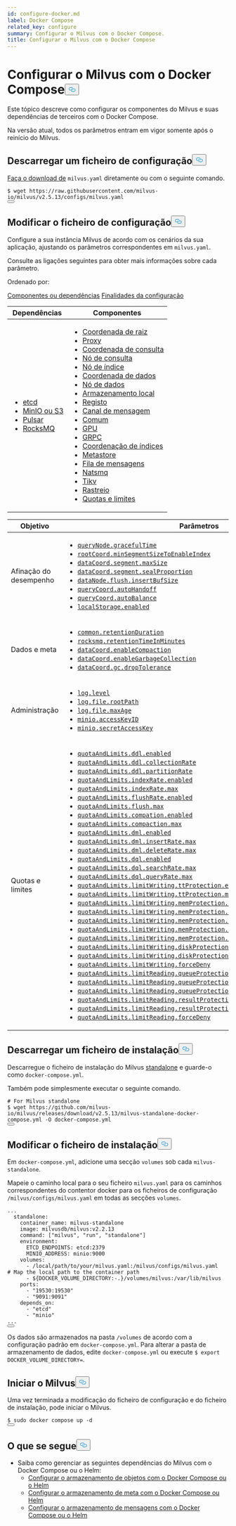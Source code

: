 ```yaml
---
id: configure-docker.md
label: Docker Compose
related_key: configure
summary: Configurar o Milvus com o Docker Compose.
title: Configurar o Milvus com o Docker Compose
---
```

<h1 id="Configure-Milvus-with-Docker-Compose" class="common-anchor-header">Configurar o Milvus com o Docker Compose<button data-href="#Configure-Milvus-with-Docker-Compose" class="anchor-icon" translate="no">
      <svg translate="no"
        aria-hidden="true"
        focusable="false"
        height="20"
        version="1.1"
        viewBox="0 0 16 16"
        width="16"
      >
        <path
          fill="#0092E4"
          fill-rule="evenodd"
          d="M4 9h1v1H4c-1.5 0-3-1.69-3-3.5S2.55 3 4 3h4c1.45 0 3 1.69 3 3.5 0 1.41-.91 2.72-2 3.25V8.59c.58-.45 1-1.27 1-2.09C10 5.22 8.98 4 8 4H4c-.98 0-2 1.22-2 2.5S3 9 4 9zm9-3h-1v1h1c1 0 2 1.22 2 2.5S13.98 12 13 12H9c-.98 0-2-1.22-2-2.5 0-.83.42-1.64 1-2.09V6.25c-1.09.53-2 1.84-2 3.25C6 11.31 7.55 13 9 13h4c1.45 0 3-1.69 3-3.5S14.5 6 13 6z"
        ></path>
      </svg>
    </button></h1><p>Este tópico descreve como configurar os componentes do Milvus e suas dependências de terceiros com o Docker Compose.</p>
<div class="alert note">
Na versão atual, todos os parâmetros entram em vigor somente após o reinício do Milvus.</div>
<h2 id="Download-a-configuration-file" class="common-anchor-header">Descarregar um ficheiro de configuração<button data-href="#Download-a-configuration-file" class="anchor-icon" translate="no">
      <svg translate="no"
        aria-hidden="true"
        focusable="false"
        height="20"
        version="1.1"
        viewBox="0 0 16 16"
        width="16"
      >
        <path
          fill="#0092E4"
          fill-rule="evenodd"
          d="M4 9h1v1H4c-1.5 0-3-1.69-3-3.5S2.55 3 4 3h4c1.45 0 3 1.69 3 3.5 0 1.41-.91 2.72-2 3.25V8.59c.58-.45 1-1.27 1-2.09C10 5.22 8.98 4 8 4H4c-.98 0-2 1.22-2 2.5S3 9 4 9zm9-3h-1v1h1c1 0 2 1.22 2 2.5S13.98 12 13 12H9c-.98 0-2-1.22-2-2.5 0-.83.42-1.64 1-2.09V6.25c-1.09.53-2 1.84-2 3.25C6 11.31 7.55 13 9 13h4c1.45 0 3-1.69 3-3.5S14.5 6 13 6z"
        ></path>
      </svg>
    </button></h2><p><a href="https://raw.githubusercontent.com/milvus-io/milvus/v2.5.13/configs/milvus.yaml">Faça o download de</a> <code translate="no">milvus.yaml</code> diretamente ou com o seguinte comando.</p>
<pre><code translate="no"><span class="hljs-meta prompt_">$ </span><span class="language-bash">wget https://raw.githubusercontent.com/milvus-io/milvus/v2.5.13/configs/milvus.yaml</span>
<button class="copy-code-btn"></button></code></pre>
<h2 id="Modify-the-configuration-file" class="common-anchor-header">Modificar o ficheiro de configuração<button data-href="#Modify-the-configuration-file" class="anchor-icon" translate="no">
      <svg translate="no"
        aria-hidden="true"
        focusable="false"
        height="20"
        version="1.1"
        viewBox="0 0 16 16"
        width="16"
      >
        <path
          fill="#0092E4"
          fill-rule="evenodd"
          d="M4 9h1v1H4c-1.5 0-3-1.69-3-3.5S2.55 3 4 3h4c1.45 0 3 1.69 3 3.5 0 1.41-.91 2.72-2 3.25V8.59c.58-.45 1-1.27 1-2.09C10 5.22 8.98 4 8 4H4c-.98 0-2 1.22-2 2.5S3 9 4 9zm9-3h-1v1h1c1 0 2 1.22 2 2.5S13.98 12 13 12H9c-.98 0-2-1.22-2-2.5 0-.83.42-1.64 1-2.09V6.25c-1.09.53-2 1.84-2 3.25C6 11.31 7.55 13 9 13h4c1.45 0 3-1.69 3-3.5S14.5 6 13 6z"
        ></path>
      </svg>
    </button></h2><p>Configure a sua instância Milvus de acordo com os cenários da sua aplicação, ajustando os parâmetros correspondentes em <code translate="no">milvus.yaml</code>.</p>
<p>Consulte as ligações seguintes para obter mais informações sobre cada parâmetro.</p>
<p>Ordenado por:</p>
<div class="filter">
<a href="#component">Componentes ou dependências</a> <a href="#purpose">Finalidades da configuração</a> </div>
<div class="filter-component table-wrapper">
<table id="component">
<thead>
  <tr>
    <th>Dependências</th>
    <th>Componentes</th>
  </tr>
</thead>
<tbody>
  <tr>
    <td>
        <ul>
            <li><a href="/docs/pt/v2.5.x/configure_etcd.md">etcd</a></li>
            <li><a href="/docs/pt/v2.5.x/configure_minio.md">MinIO ou S3</a></li>
            <li><a href="/docs/pt/v2.5.x/configure_pulsar.md">Pulsar</a></li>
            <li><a href="/docs/pt/v2.5.x/configure_rocksmq.md">RocksMQ</a></li>
        </ul>
    </td>
    <td>
        <ul>
            <li><a href="/docs/pt/v2.5.x/configure_rootcoord.md">Coordenada de raiz</a></li>
            <li><a href="/docs/pt/v2.5.x/configure_proxy.md">Proxy</a></li>
            <li><a href="/docs/pt/v2.5.x/configure_querycoord.md">Coordenada de consulta</a></li>
            <li><a href="/docs/pt/v2.5.x/configure_querynode.md">Nó de consulta</a></li>
            <li><a href="/docs/pt/v2.5.x/configure_indexnode.md">Nó de índice</a></li>
            <li><a href="/docs/pt/v2.5.x/configure_datacoord.md">Coordenada de dados</a></li>
            <li><a href="/docs/pt/v2.5.x/configure_datanode.md">Nó de dados</a></li>
            <li><a href="/docs/pt/v2.5.x/configure_localstorage.md">Armazenamento local</a></li>
            <li><a href="/docs/pt/v2.5.x/configure_log.md">Registo</a></li>
            <li><a href="/docs/pt/v2.5.x/configure_msgchannel.md">Canal de mensagem</a></li>
            <li><a href="/docs/pt/v2.5.x/configure_common.md">Comum</a></li>
            <li><a href="/docs/pt/v2.5.x/configure_gpu.md">GPU</a></li>
            <li><a href="/docs/pt/v2.5.x/configure_grpc.md">GRPC</a></li>
            <li><a href="/docs/pt/v2.5.x/configure_indexcoord.md">Coordenação de índices</a></li>
            <li><a href="/docs/pt/v2.5.x/configure_metastore.md">Metastore</a></li>
            <li><a href="/docs/pt/v2.5.x/configure_mq.md">Fila de mensagens</a></li>
            <li><a href="/docs/pt/v2.5.x/configure_natsmq.md">Natsmq</a></li>
            <li><a href="/docs/pt/v2.5.x/configure_tikv.md">Tikv</a></li>
            <li><a href="/docs/pt/v2.5.x/configure_trace.md">Rastreio</a></li>
            <li><a href="/docs/pt/v2.5.x/configure_quotaandlimits.md">Quotas e limites</a></li>
        </ul>
    </td>
  </tr>
</tbody>
</table>
</div>
<div class="filter-purpose table-wrapper">
<table id="purpose">
<thead>
  <tr>
    <th>Objetivo</th>
    <th>Parâmetros</th>
  </tr>
</thead>
<tbody>
  <tr>
    <td>Afinação do desempenho</td>
    <td>
        <ul>
            <li><a href="/docs/pt/v2.5.x/configure_querynode.md#queryNodegracefulTime"><code translate="no">queryNode.gracefulTime</code></a></li>
            <li><a href="/docs/pt/v2.5.x/configure_rootcoord.md#rootCoordminSegmentSizeToEnableIndex"><code translate="no">rootCoord.minSegmentSizeToEnableIndex</code></a></li>
            <li><a href="/docs/pt/v2.5.x/configure_datacoord.md#dataCoordsegmentmaxSize"><code translate="no">dataCoord.segment.maxSize</code></a></li>
            <li><a href="/docs/pt/v2.5.x/configure_datacoord.md#dataCoordsegmentsealProportion"><code translate="no">dataCoord.segment.sealProportion</code></a></li>
            <li><a href="/docs/pt/v2.5.x/configure_datanode.md#dataNodeflushinsertBufSize"><code translate="no">dataNode.flush.insertBufSize</code></a></li>
            <li><a href="/docs/pt/v2.5.x/configure_querycoord.md#queryCoordautoHandoff"><code translate="no">queryCoord.autoHandoff</code></a></li>
            <li><a href="/docs/pt/v2.5.x/configure_querycoord.md#queryCoordautoBalance"><code translate="no">queryCoord.autoBalance</code></a></li>
            <li><a href="/docs/pt/v2.5.x/configure_localstorage.md#localStorageenabled"><code translate="no">localStorage.enabled</code></a></li>
        </ul>
    </td>
  </tr>
  <tr>
    <td>Dados e meta</td>
    <td>
        <ul>
            <li><a href="/docs/pt/v2.5.x/configure_common.md#commonretentionDuration"><code translate="no">common.retentionDuration</code></a></li>
            <li><a href="/docs/pt/v2.5.x/configure_rocksmq.md#rocksmqretentionTimeInMinutes"><code translate="no">rocksmq.retentionTimeInMinutes</code></a></li>
            <li><a href="/docs/pt/v2.5.x/configure_datacoord.md#dataCoordenableCompaction"><code translate="no">dataCoord.enableCompaction</code></a></li>
            <li><a href="/docs/pt/v2.5.x/configure_datacoord.md#dataCoordenableGarbageCollection"><code translate="no">dataCoord.enableGarbageCollection</code></a></li>
            <li><a href="/docs/pt/v2.5.x/configure_datacoord.md#dataCoordgcdropTolerance"><code translate="no">dataCoord.gc.dropTolerance</code></a></li>
        </ul>
    </td>
  </tr>
  <tr>
    <td>Administração</td>
    <td>
        <ul>
            <li><a href="/docs/pt/v2.5.x/configure_log.md#loglevel"><code translate="no">log.level</code></a></li>
            <li><a href="/docs/pt/v2.5.x/configure_log.md#logfilerootPath"><code translate="no">log.file.rootPath</code></a></li>
            <li><a href="/docs/pt/v2.5.x/configure_log.md#logfilemaxAge"><code translate="no">log.file.maxAge</code></a></li>
            <li><a href="/docs/pt/v2.5.x/configure_minio.md#minioaccessKeyID"><code translate="no">minio.accessKeyID</code></a></li>
            <li><a href="/docs/pt/v2.5.x/configure_minio.md#miniosecretAccessKey"><code translate="no">minio.secretAccessKey</code></a></li>
        </ul>
    </td>
  </tr>
  <tr>
    <td>Quotas e limites</td>
    <td>
        <ul>
            <li><a href="/docs/pt/v2.5.x/configure_quotaandlimits.md#quotaAndLimitsddlenabled"><code translate="no">quotaAndLimits.ddl.enabled</code></a></li>
            <li><a href="/docs/pt/v2.5.x/configure_quotaandlimits.md#quotaAndLimitsddlcollectionRate"><code translate="no">quotaAndLimits.ddl.collectionRate</code></a></li>
            <li><a href="/docs/pt/v2.5.x/configure_quotaandlimits.md#quotaAndLimitsddlpartitionRate"><code translate="no">quotaAndLimits.ddl.partitionRate</code></a></li>
            <li><a href="/docs/pt/v2.5.x/configure_quotaandlimits.md#quotaAndLimitsindexRateenabled"><code translate="no">quotaAndLimits.indexRate.enabled</code></a></li>
            <li><a href="/docs/pt/v2.5.x/configure_quotaandlimits.md#quotaAndLimitsindexRatemax"><code translate="no">quotaAndLimits.indexRate.max</code></a></li>
            <li><a href="/docs/pt/v2.5.x/configure_quotaandlimits.md#quotaAndLimitsflushRateenabled"><code translate="no">quotaAndLimits.flushRate.enabled</code></a></li>
            <li><a href="/docs/pt/v2.5.x/configure_quotaandlimits.md#quotaAndLimitsflushmax"><code translate="no">quotaAndLimits.flush.max</code></a></li>
            <li><a href="/docs/pt/v2.5.x/configure_quotaandlimits.md#quotaAndLimitscompationenabled"><code translate="no">quotaAndLimits.compation.enabled</code></a></li>
            <li><a href="/docs/pt/v2.5.x/configure_quotaandlimits.md#quotaAndLimitscompactionmax"><code translate="no">quotaAndLimits.compaction.max</code></a></li>
            <li><a href="/docs/pt/v2.5.x/configure_quotaandlimits.md#quotaAndLimitsdmlenabled"><code translate="no">quotaAndLimits.dml.enabled</code></a></li>
            <li><a href="/docs/pt/v2.5.x/configure_quotaandlimits.md#quotaAndLimitsdmlinsertRatemax"><code translate="no">quotaAndLimits.dml.insertRate.max</code></a></li>
            <li><a href="/docs/pt/v2.5.x/configure_quotaandlimits.md#quotaAndLimitsdmldeleteRatemax"><code translate="no">quotaAndLimits.dml.deleteRate.max</code></a></li>
            <li><a href="/docs/pt/v2.5.x/configure_quotaandlimits.md#quotaAndLimitsdqlenabled"><code translate="no">quotaAndLimits.dql.enabled</code></a></li>
            <li><a href="/docs/pt/v2.5.x/configure_quotaandlimits.md#quotaAndLimitsdqlsearchRatemax"><code translate="no">quotaAndLimits.dql.searchRate.max</code></a></li>
            <li><a href="/docs/pt/v2.5.x/configure_quotaandlimits.md#quotaAndLimitsdqlqueryRatemax"><code translate="no">quotaAndLimits.dql.queryRate.max</code></a></li>
            <li><a href="/docs/pt/v2.5.x/configure_quotaandlimits.md#quotaAndLimitslimitWritingttProtectionenabled"><code translate="no">quotaAndLimits.limitWriting.ttProtection.enabled</code></a></li>
            <li><a href="/docs/pt/v2.5.x/configure_quotaandlimits.md#quotaAndLimitslimitWritingttProtectionmaxTimeTickDelay"><code translate="no">quotaAndLimits.limitWriting.ttProtection.maxTimeTickDelay</code></a></li>
            <li><a href="/docs/pt/v2.5.x/configure_quotaandlimits.md#quotaAndLimitslimitWritingmemProtectionenabled"><code translate="no">quotaAndLimits.limitWriting.memProtection.enabled</code></a></li>
            <li><a href="/docs/pt/v2.5.x/configure_quotaandlimits.md#quotaAndLimitslimitWritingmemProtectiondataNodeMemoryLowWaterLevel"><code translate="no">quotaAndLimits.limitWriting.memProtection.dataNodeMemoryLowWaterLevel</code></a></li>
            <li><a href="/docs/pt/v2.5.x/configure_quotaandlimits.md#quotaAndLimitslimitWritingmemProtectionqueryNodeMemoryLowWaterLevel"><code translate="no">quotaAndLimits.limitWriting.memProtection.queryNodeMemoryLowWaterLevel</code></a></li>
            <li><a href="/docs/pt/v2.5.x/configure_quotaandlimits.md#quotaAndLimitslimitWritingmemProtectiondataNodeMemoryHighWaterLevel"><code translate="no">quotaAndLimits.limitWriting.memProtection.dataNodeMemoryHighWaterLevel</code></a></li>
            <li><a href="/docs/pt/v2.5.x/configure_quotaandlimits.md#quotaAndLimitslimitWritingmemProtectionqueryNodeMemoryHighWaterLevel"><code translate="no">quotaAndLimits.limitWriting.memProtection.queryNodeMemoryHighWaterLevel</code></a></li>
            <li><a href="/docs/pt/v2.5.x/configure_quotaandlimits.md#quotaAndLimitslimitWritingdiskProtectionenabled"><code translate="no">quotaAndLimits.limitWriting.diskProtection.enabled</code></a></li>
            <li><a href="/docs/pt/v2.5.x/configure_quotaandlimits.md#quotaAndLimitslimitWritingdiskProtectiondiskQuota"><code translate="no">quotaAndLimits.limitWriting.diskProtection.diskQuota</code></a></li>
            <li><a href="/docs/pt/v2.5.x/configure_quotaandlimits.md#quotaAndLimitslimitWritingforceDeny"><code translate="no">quotaAndLimits.limitWriting.forceDeny</code></a></li>
            <li><a href="/docs/pt/v2.5.x/configure_quotaandlimits.md#quotaAndLimitslimitReadingqueueProtectionenabled"><code translate="no">quotaAndLimits.limitReading.queueProtection.enabled</code></a></li>
            <li><a href="/docs/pt/v2.5.x/configure_quotaandlimits.md#quotaAndLimitslimitReadingqueueProtectionnqInQueueThreshold"><code translate="no">quotaAndLimits.limitReading.queueProtection.nqInQueueThreshold</code></a></li>
            <li><a href="/docs/pt/v2.5.x/configure_quotaandlimits.md#quotaAndLimitslimitReadingqueueProtectionqueueLatencyThreshold"><code translate="no">quotaAndLimits.limitReading.queueProtection.queueLatencyThreshold</code></a></li>
            <li><a href="/docs/pt/v2.5.x/configure_quotaandlimits.md#quotaAndLimitslimitReadingresultProtectionenabled"><code translate="no">quotaAndLimits.limitReading.resultProtection.enabled</code></a></li>
            <li><a href="/docs/pt/v2.5.x/configure_quotaandlimits.md#quotaAndLimitslimitReadingresultProtectionmaxReadResultRate"><code translate="no">quotaAndLimits.limitReading.resultProtection.maxReadResultRate</code></a></li>
            <li><a href="/docs/pt/v2.5.x/configure_quotaandlimits.md#quotaAndLimitslimitReadingforceDeny"><code translate="no">quotaAndLimits.limitReading.forceDeny</code></a></li>
        </ul>
    </td>
  </tr>
</tbody>
</table>
</div>
<h2 id="Download-an-installation-file" class="common-anchor-header">Descarregar um ficheiro de instalação<button data-href="#Download-an-installation-file" class="anchor-icon" translate="no">
      <svg translate="no"
        aria-hidden="true"
        focusable="false"
        height="20"
        version="1.1"
        viewBox="0 0 16 16"
        width="16"
      >
        <path
          fill="#0092E4"
          fill-rule="evenodd"
          d="M4 9h1v1H4c-1.5 0-3-1.69-3-3.5S2.55 3 4 3h4c1.45 0 3 1.69 3 3.5 0 1.41-.91 2.72-2 3.25V8.59c.58-.45 1-1.27 1-2.09C10 5.22 8.98 4 8 4H4c-.98 0-2 1.22-2 2.5S3 9 4 9zm9-3h-1v1h1c1 0 2 1.22 2 2.5S13.98 12 13 12H9c-.98 0-2-1.22-2-2.5 0-.83.42-1.64 1-2.09V6.25c-1.09.53-2 1.84-2 3.25C6 11.31 7.55 13 9 13h4c1.45 0 3-1.69 3-3.5S14.5 6 13 6z"
        ></path>
      </svg>
    </button></h2><p>Descarregue o ficheiro de instalação do Milvus <a href="https://github.com/milvus-io/milvus/releases/download/v2.5.13/milvus-standalone-docker-compose.yml">standalone</a> e guarde-o como <code translate="no">docker-compose.yml</code>.</p>
<p>Também pode simplesmente executar o seguinte comando.</p>
<pre><code translate="no"><span class="hljs-meta prompt_"># </span><span class="language-bash">For Milvus standalone</span>
<span class="hljs-meta prompt_">$ </span><span class="language-bash">wget https://github.com/milvus-io/milvus/releases/download/v2.5.13/milvus-standalone-docker-compose.yml -O docker-compose.yml</span>
<button class="copy-code-btn"></button></code></pre>
<h2 id="Modify-the-installation-file" class="common-anchor-header">Modificar o ficheiro de instalação<button data-href="#Modify-the-installation-file" class="anchor-icon" translate="no">
      <svg translate="no"
        aria-hidden="true"
        focusable="false"
        height="20"
        version="1.1"
        viewBox="0 0 16 16"
        width="16"
      >
        <path
          fill="#0092E4"
          fill-rule="evenodd"
          d="M4 9h1v1H4c-1.5 0-3-1.69-3-3.5S2.55 3 4 3h4c1.45 0 3 1.69 3 3.5 0 1.41-.91 2.72-2 3.25V8.59c.58-.45 1-1.27 1-2.09C10 5.22 8.98 4 8 4H4c-.98 0-2 1.22-2 2.5S3 9 4 9zm9-3h-1v1h1c1 0 2 1.22 2 2.5S13.98 12 13 12H9c-.98 0-2-1.22-2-2.5 0-.83.42-1.64 1-2.09V6.25c-1.09.53-2 1.84-2 3.25C6 11.31 7.55 13 9 13h4c1.45 0 3-1.69 3-3.5S14.5 6 13 6z"
        ></path>
      </svg>
    </button></h2><p>Em <code translate="no">docker-compose.yml</code>, adicione uma secção <code translate="no">volumes</code> sob cada <code translate="no">milvus-standalone</code>.</p>
<p>Mapeie o caminho local para o seu ficheiro <code translate="no">milvus.yaml</code> para os caminhos correspondentes do contentor docker para os ficheiros de configuração <code translate="no">/milvus/configs/milvus.yaml</code> em todas as secções <code translate="no">volumes</code>.</p>
<pre><code translate="no" class="language-yaml"><span class="hljs-string">...</span>
  <span class="hljs-attr">standalone:</span>
    <span class="hljs-attr">container_name:</span> <span class="hljs-string">milvus-standalone</span>
    <span class="hljs-attr">image:</span> <span class="hljs-string">milvusdb/milvus:v2.2.13</span>
    <span class="hljs-attr">command:</span> [<span class="hljs-string">&quot;milvus&quot;</span>, <span class="hljs-string">&quot;run&quot;</span>, <span class="hljs-string">&quot;standalone&quot;</span>]
    <span class="hljs-attr">environment:</span>
      <span class="hljs-attr">ETCD_ENDPOINTS:</span> <span class="hljs-string">etcd:2379</span>
      <span class="hljs-attr">MINIO_ADDRESS:</span> <span class="hljs-string">minio:9000</span>
    <span class="hljs-attr">volumes:</span>
      <span class="hljs-bullet">-</span> <span class="hljs-string">/local/path/to/your/milvus.yaml:/milvus/configs/milvus.yaml</span>   <span class="hljs-comment"># Map the local path to the container path</span>
      <span class="hljs-bullet">-</span> <span class="hljs-string">${DOCKER_VOLUME_DIRECTORY:-.}/volumes/milvus:/var/lib/milvus</span>
    <span class="hljs-attr">ports:</span>
      <span class="hljs-bullet">-</span> <span class="hljs-string">&quot;19530:19530&quot;</span>
      <span class="hljs-bullet">-</span> <span class="hljs-string">&quot;9091:9091&quot;</span>
    <span class="hljs-attr">depends_on:</span>
      <span class="hljs-bullet">-</span> <span class="hljs-string">&quot;etcd&quot;</span>
      <span class="hljs-bullet">-</span> <span class="hljs-string">&quot;minio&quot;</span>
<span class="hljs-string">...</span>
<button class="copy-code-btn"></button></code></pre>
<div class="alert note">
Os dados são armazenados na pasta <code translate="no">/volumes</code> de acordo com a configuração padrão em <code translate="no">docker-compose.yml</code>. Para alterar a pasta de armazenamento de dados, edite <code translate="no">docker-compose.yml</code> ou execute <code translate="no">$ export DOCKER_VOLUME_DIRECTORY=</code>.</div>
<h2 id="Start-Milvus" class="common-anchor-header">Iniciar o Milvus<button data-href="#Start-Milvus" class="anchor-icon" translate="no">
      <svg translate="no"
        aria-hidden="true"
        focusable="false"
        height="20"
        version="1.1"
        viewBox="0 0 16 16"
        width="16"
      >
        <path
          fill="#0092E4"
          fill-rule="evenodd"
          d="M4 9h1v1H4c-1.5 0-3-1.69-3-3.5S2.55 3 4 3h4c1.45 0 3 1.69 3 3.5 0 1.41-.91 2.72-2 3.25V8.59c.58-.45 1-1.27 1-2.09C10 5.22 8.98 4 8 4H4c-.98 0-2 1.22-2 2.5S3 9 4 9zm9-3h-1v1h1c1 0 2 1.22 2 2.5S13.98 12 13 12H9c-.98 0-2-1.22-2-2.5 0-.83.42-1.64 1-2.09V6.25c-1.09.53-2 1.84-2 3.25C6 11.31 7.55 13 9 13h4c1.45 0 3-1.69 3-3.5S14.5 6 13 6z"
        ></path>
      </svg>
    </button></h2><p>Uma vez terminada a modificação do ficheiro de configuração e do ficheiro de instalação, pode iniciar o Milvus.</p>
<pre><code translate="no"><span class="hljs-meta prompt_">$ </span><span class="language-bash"><span class="hljs-built_in">sudo</span> docker compose up -d</span>
<button class="copy-code-btn"></button></code></pre>
<h2 id="Whats-next" class="common-anchor-header">O que se segue<button data-href="#Whats-next" class="anchor-icon" translate="no">
      <svg translate="no"
        aria-hidden="true"
        focusable="false"
        height="20"
        version="1.1"
        viewBox="0 0 16 16"
        width="16"
      >
        <path
          fill="#0092E4"
          fill-rule="evenodd"
          d="M4 9h1v1H4c-1.5 0-3-1.69-3-3.5S2.55 3 4 3h4c1.45 0 3 1.69 3 3.5 0 1.41-.91 2.72-2 3.25V8.59c.58-.45 1-1.27 1-2.09C10 5.22 8.98 4 8 4H4c-.98 0-2 1.22-2 2.5S3 9 4 9zm9-3h-1v1h1c1 0 2 1.22 2 2.5S13.98 12 13 12H9c-.98 0-2-1.22-2-2.5 0-.83.42-1.64 1-2.09V6.25c-1.09.53-2 1.84-2 3.25C6 11.31 7.55 13 9 13h4c1.45 0 3-1.69 3-3.5S14.5 6 13 6z"
        ></path>
      </svg>
    </button></h2><ul>
<li>Saiba como gerenciar as seguintes dependências do Milvus com o Docker Compose ou o Helm:<ul>
<li><a href="/docs/pt/v2.5.x/deploy_s3.md">Configurar o armazenamento de objetos com o Docker Compose ou o Helm</a></li>
<li><a href="/docs/pt/v2.5.x/deploy_etcd.md">Configurar o armazenamento de meta com o Docker Compose ou Helm</a></li>
<li><a href="/docs/pt/v2.5.x/deploy_pulsar.md">Configurar o armazenamento de mensagens com o Docker Compose ou o Helm</a></li>
</ul></li>
</ul>
